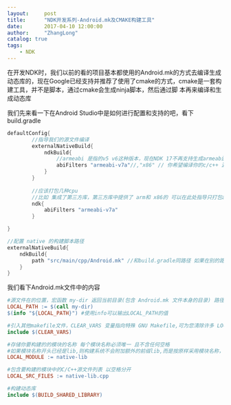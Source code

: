 ```yaml
---
layout:     post
title:      "NDK开发系列-Android.mk及CMAKE构建工具"
date:       2017-04-10 12:00:00
author:     "ZhangLong"
catalog: true
tags:
    - NDK
---
```




在开发NDK时，我们以前的看的项目基本都使用的Android.mk的方式去编译生成动态库的，现在Google已经支持并推荐了使用了cmake的方式，cmake是一套构建工具，并不是脚本，通过cmake会生成ninja脚本，然后通过脚 本再来编译和生成动态库



我们先来看一下在Android Studio中是如何进行配置和支持的吧，看下build.gradle

```groovy
defaultConfig{
		//指导我们的源文件编译
        externalNativeBuild{
            ndkBuild{
                //armeabi 是指的v5 v6这种版本，现在NDK 17不再支持生成armeabi了必须从armeabi-v7a开始
                abiFilters "armeabi-v7a"//,"x86" // 你希望编译你的c/c++ 源文件 编译出几种cpu(arm,x86)
            }
        }
    
    	//应该打包几种cpu
        //比如 集成了第三方库，第三方库中提供了 arm和 x86的 可以在此处指导只打包arm 生成的apk就只打包arm的so
        ndk{
            abiFilters "armeabi-v7a"
        }

}

//配置 native 的构建脚本路径
externalNativeBuild{
    ndkBuild{
        path "src/main/cpp/Android.mk" //和build.gradle同路径 如果在别的路径要修改
    }
}
```

我们看下Android.mk文件中的内容

```makefile
#源文件在的位置，宏函数 my-dir 返回当前目录(包含 Android.mk 文件本身的目录) 路径 意思就是把当前mk文件路径赋值给LOCAL_PATH
LOCAL_PATH := $(call my-dir)
$(info "${LOCAL_PATH}") #使用info可以输出LOCAL_PATH的值

#引入其他makefile文件，CLEAR_VARS 变量指向特殊 GNU Makefile,可为您清除许多 LOCAL_XXX变量，但不会清理LOCAL_PATH
include $(CLEAR_VARS)

#存储你要构建的的模块的名称 每个模块名称必须唯一 且不含任何空格
#如果模块名称开头已经是lib,则构建系统不会附加额外的前缀lib,而是按原样采用模块名称，并添加.so扩展名
LOCAL_MODULE := native-lib

#包含要构建的模块中的C/C++源文件列表 以空格分开
LOCAL_SRC_FILES := native-lib.cpp

#构建动态库
include $(BUILD_SHARED_LIBRARY)
```























